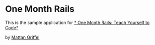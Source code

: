 # One Month Rails

This is the sample application for 
[* One Month Rails: Teach Yourself to Code*](http://onemonthrails.com)

by [Mattan Griffel](http://mattangriffel.com)
